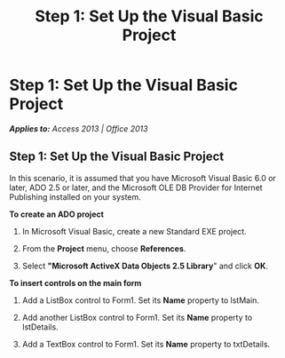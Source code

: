 ﻿---
title: 'Step 1: Set Up the Visual Basic Project'
TOCTitle: 'Step 1: Set Up the Visual Basic Project'
ms:assetid: 1b8195c9-60c8-18a2-3fa2-ffdeed370748
ms:mtpsurl: https://msdn.microsoft.com/en-us/library/JJ248954(v=office.15)
ms:contentKeyID: 48543544
ms.date: 09/18/2015
mtps_version: v=office.15
---

# Step 1: Set Up the Visual Basic Project


_**Applies to:** Access 2013 | Office 2013_

## Step 1: Set Up the Visual Basic Project

In this scenario, it is assumed that you have Microsoft Visual Basic 6.0 or later, ADO 2.5 or later, and the Microsoft OLE DB Provider for Internet Publishing installed on your system.

**To create an ADO project**

1.  In Microsoft Visual Basic, create a new Standard EXE project.

2.  From the **Project** menu, choose **References**.

3.  Select **"Microsoft ActiveX Data Objects 2.5 Library**" and click **OK**.

**To insert controls on the main form**

1.  Add a ListBox control to Form1. Set its **Name** property to lstMain.

2.  Add another ListBox control to Form1. Set its **Name** property to lstDetails.

3.  Add a TextBox control to Form1. Set its **Name** property to txtDetails.

